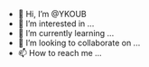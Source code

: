 - 👋 Hi, I’m @YKOUB
- 👀 I’m interested in ...
- 🌱 I’m currently learning ...
- 💞️ I’m looking to collaborate on ...
- 📫 How to reach me ...

<!---
YKOUB/YKOUB is a ✨ special ✨ repository because its `README.md` (this file) appears on your GitHub profile.
You can click the Preview link to take a look at your changes.
--->
